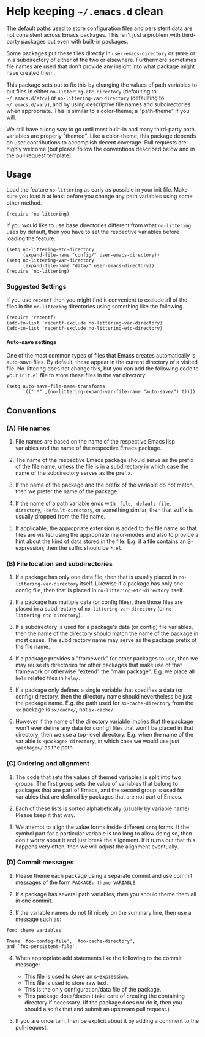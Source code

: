 Help keeping `~/.emacs.d` clean
===============================

The default paths used to store configuration files and persistent
data are not consistent across Emacs packages.  This isn't just a
problem with third-party packages but even with built-in packages.

Some packages put these files directly in `user-emacs-directory`
or `$HOME` or in a subdirectory of either of the two or elsewhere.
Furthermore sometimes file names are used that don't provide any
insight into what package might have created them.

This package sets out to fix this by changing the values of path
variables to put files in either `no-littering-etc-directory`
(defaulting to `~/.emacs.d/etc/`) or `no-littering-var-directory`
(defaulting to `~/.emacs.d/var/`), and by using descriptive file
names and subdirectories when appropriate.  This is similar to a
color-theme; a "path-theme" if you will.

We still have a long way to go until most built-in and many
third-party path variables are properly "themed".  Like a color-theme,
this package depends on user contributions to accomplish decent
coverage.  Pull requests are highly welcome (but please follow the
conventions described below and in the pull request template).

Usage
-----

Load the feature `no-littering` as early as possible in your init
file.  Make sure you load it at least before you change any path
variables using some other method.

    (require 'no-littering)

If you would like to use base directories different from what
`no-littering` uses by default, then you have to set the respective
variables before loading the feature.

    (setq no-littering-etc-directory
          (expand-file-name "config/" user-emacs-directory))
    (setq no-littering-var-directory
          (expand-file-name "data/" user-emacs-directory))
    (require 'no-littering)

### Suggested Settings

If you use `recentf` then you might find it convenient to exclude all
of the files in the `no-littering` directories using something like
the following.

    (require 'recentf)
    (add-to-list 'recentf-exclude no-littering-var-directory)
    (add-to-list 'recentf-exclude no-littering-etc-directory)

#### Auto-save settings

One of the most common types of files that Emacs creates automatically
is auto-save files.  By default, these appear in the current directory
of a visited file.  No-littering does not change this, but you can add
the following code to your `init.el` file to store these files in the
var directory:

    (setq auto-save-file-name-transforms
          `((".*" ,(no-littering-expand-var-file-name "auto-save/") t))))

Conventions
-----------

### (A) File names

1. File names are based on the name of the respective Emacs lisp
   variables and the name of the respective Emacs package.

2. The name of the respective Emacs package should serve as the
   prefix of the file name, unless the file is in a subdirectory in
   which case the name of the subdirectory serves as the prefix.

3. If the name of the package and the prefix of the variable do not
   match, then we prefer the name of the package.

4. If the name of a path variable ends with `-file`, `-default-file`,
   `-directory`, `-default-directory`, or something similar, then that
   suffix is usually dropped from the file name.

5. If applicable, the appropriate extension is added to the file name
   so that files are visited using the appropriate major-modes and
   also to provide a hint about the kind of data stored in the file.
   E.g.  if a file contains an S-expression, then the suffix should be
   `*.el`.

### (B) File location and subdirectories

1. If a package has only one data file, then that is usually placed in
   `no-littering-var-directory` itself.  Likewise if a package has
   only one config file, then that is placed in
   `no-littering-etc-directory` itself.

2. If a package has multiple data (or config files), then those files
   are placed in a subdirectory of `no-littering-var-directory` (or
   `no-littering-etc-directory`).

3. If a subdirectory is used for a package's data (or config) file
   variables, then the name of the directory should match the name of
   the package in most cases. The subdirectory name may serve as the
   package prefix of the file name.

4. If a package provides a "framework" for other packages to use,
   then we may reuse its directories for other packages that make use
   of that framework or otherwise "extend" the "main package".
   E.g. we place all `helm` related files in `helm/`.

5. If a package only defines a single variable that specifies a data
   (or config) directory, then the directory name should
   nevertheless be just the package name.  E.g. the path used for
   `sx-cache-directory` from the `sx` package is `sx/cache/`, not
   `sx-cache/`.

6. However if the name of the directory variable implies that the
   package won't ever define any data (or config) files that won't be
   placed in that directory, then we use a top-level directory.  E.g.
   when the name of the variable is `<package>-directory`, in which
   case we would use just `<package>/` as the path.

### (C) Ordering and alignment

1. The code that sets the values of themed variables is split into two
   groups.  The first group sets the value of variables that belong to
   packages that are part of Emacs, and the second group is used for
   variables that are defined by packages that are not part of Emacs.

2. Each of these lists is sorted alphabetically (usually by variable
   name).  Please keep it that way.

3. We attempt to align the value forms inside different `setq` forms.
   If the symbol part for a particular variable is too long to allow
   doing so, then don't worry about it and just break the alignment.
   If it turns out that this happens very often, then we will adjust
   the alignment eventually.

### (D) Commit messages

1. Please theme each package using a separate commit and use commit
   messages of the form `PACKAGE: theme VARIABLE`.

2. If a package has several path variables, then you should theme them
   all in one commit.

3. If the variable names do not fit nicely on the summary line, then
   use a message such as:

```
foo: theme variables

Theme `foo-config-file', `foo-cache-directory',
and `foo-persistent-file'.
```

4. When appropriate add statements like the following to the commit
   message:

   - This file is used to store an s-expression.
   - This file is used to store raw text.
   - This is the only configuration/data file of the package.
   - This package does/doesn't take care of creating the containing
     directory if necessary. (If the package does not do it, then you
     should also fix that and submit an upstream pull request.)

5. If you are uncertain, then be explicit about it by adding a comment
   to the pull-request.

<!-- Local Variables: -->
<!-- fill-column: 70 -->
<!-- End: -->
